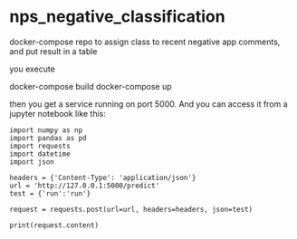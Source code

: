 # nps_negative_classification

docker-compose repo to assign class to recent negative app comments, and put result in a table

you execute

docker-compose build
docker-compose up

then you get a service running on port 5000. And you can access it from a jupyter notebook like this:

```
import numpy as np
import pandas as pd
import requests
import datetime
import json

headers = {'Content-Type': 'application/json'}
url = 'http://127.0.0.1:5000/predict'
test = {'run':'run'}

request = requests.post(url=url, headers=headers, json=test)

print(request.content)
```
